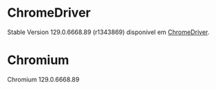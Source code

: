 # ChromeDriver
Stable Version 129.0.6668.89 (r1343869) disponível em [ChromeDriver](https://sites.google.com/chromium.org/driver).

# Chromium
Chromium 129.0.6668.89
